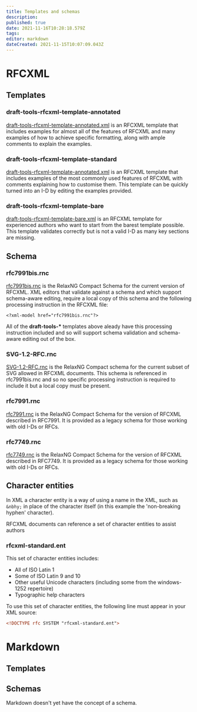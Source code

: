```yaml
---
title: Templates and schemas
description: 
published: true
date: 2021-11-16T10:28:18.579Z
tags: 
editor: markdown
dateCreated: 2021-11-15T10:07:09.043Z
---
```


# RFCXML
## Templates
### draft-tools-rfcxml-template-annotated
[draft-tools-rfcxml-template-annotated.xml]() is an RFCXML template that includes examples for almost all of the features of RFCXML and many examples of how to achieve specific formatting, along with ample comments to explain the examples.

### draft-tools-rfcxml-template-standard
[draft-tools-rfcxml-template-annotated.xml]() is an RFCXML template that includes examples of the most commonly used features of RFCXML with comments explaining how to customise them.  This template can be quickly turned into an I-D by editing the examples provided. 

### draft-tools-rfcxml-template-bare
[draft-tools-rfcxml-template-bare.xml]() is an RFCXML template for experienced authors who want to start from the barest template possible. This template validates correctly but is not a valid I-D as many key sections are missing.

## Schema

### rfc7991bis.rnc
[rfc7991bis.rnc]() is the RelaxNG Compact Schema for the current version of RFCXML.  XML editors that validate against a schema and which support schema-aware editing,  require a local copy of this schema and the following processing instruction in the RFCXML file:
```
<?xml-model href="rfc7991bis.rnc"?>
```
All of the **draft-tools-\*** templates above aleady have this processing instruction included and so will support schema validation and schema-aware editing out of the box.

### SVG-1.2-RFC.rnc
[SVG-1.2-RFC.rnc]() is the RelaxNG Compact schema for the current subset of SVG allowed in RFCXML documents.  This schema is referenced in rfc7991bis.rnc and so no specific processing instruction is required to include it but a local copy must be present. 

### rfc7991.rnc
[rfc7991.rnc]() is the RelaxNG Compact Schema for the version of RFCXML described in RFC7991.  It is provided as a legacy schema for those working with old I-Ds or RFCs.

### rfc7749.rnc
[rfc7749.rnc]() is the RelaxNG Compact Schema for the version of RFCXML described in RFC7749.  It is provided as a legacy schema for those working with old I-Ds or RFCs.

## Character entities
In XML a character entity is a way of using a name in the XML, such as `&nbhy;` in place of the character itself (in this example the 'non-breaking hyphen' character).

RFCXML documents can reference a set of character entities to assist authors
### rfcxml-standard.ent
This set of character entities includes:
* All of ISO Latin 1
* Some of ISO Latin 9 and 10
* Other useful Unicode characters (including some from the windows-1252 repertoire)
* Typographic help characters

To use this set of character entities, the following line must appear in your XML source:

```xml
<!DOCTYPE rfc SYSTEM "rfcxml-standard.ent">
```

# Markdown
## Templates

## Schemas
Markdown doesn't yet have the concept of a schema.
